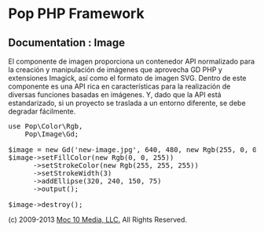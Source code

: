 Pop PHP Framework
=================

Documentation : Image
---------------------

El componente de imagen proporciona un contenedor API normalizado para la creación y manipulación de imágenes que aprovecha GD PHP y extensiones Imagick, así como el formato de imagen SVG. Dentro de este componente es una API rica en características para la realización de diversas funciones basadas en imágenes. Y, dado que la API está estandarizado, si un proyecto se traslada a un entorno diferente, se debe degradar fácilmente.

<pre>
use Pop\Color\Rgb,
    Pop\Image\Gd;

$image = new Gd('new-image.jpg', 640, 480, new Rgb(255, 0, 0));
$image->setFillColor(new Rgb(0, 0, 255))
      ->setStrokeColor(new Rgb(255, 255, 255))
      ->setStrokeWidth(3)
      ->addEllipse(320, 240, 150, 75)
      ->output();

$image->destroy();
</pre>

(c) 2009-2013 [Moc 10 Media, LLC.](http://www.moc10media.com) All Rights Reserved.
